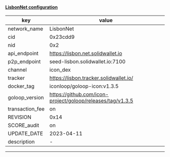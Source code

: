 #### [LisbonNet configuration](https://networkinfo.solidwallet.io/node_info/LisbonNet/default_configure.yml)
|key|value|
|---|---|
|network_name|LisbonNet|
|cid|0x23cdd9|
|nid|0x2|
|api_endpoint|https://lisbon.net.solidwallet.io|
|p2p_endpoint|seed-lisbon.solidwallet.io:7100|
|channel|icon_dex|
|tracker|https://lisbon.tracker.solidwallet.io/|
|docker_tag|iconloop/goloop-icon:v1.3.5|
|goloop_version|https://github.com/icon-project/goloop/releases/tag/v1.3.5|
|transaction_fee|on|
|REVISION|0x14|
|SCORE_audit|on|
|UPDATE_DATE|2023-04-11|
|description|-|
---
